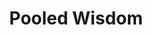 ---
word: "true"

title: "Pooled Wisdom"

categories: ['']

tags: ['Pooled', 'Wisdom']

arwords: 'الحكمة الجمعية'

arexps: []

enwords: ['Pooled Wisdom']

enexps: []

arlexicons: 'ح'

enlexicons: 'P'

authors: ['Ruqayya Roshdy']

translators: ['X']

citations: 'تطبيقات أساسية في المعالجة الآلية للغة العربية'

sources: 'مركز الملك عبدالله بن عبدالعزيز الدولي لخدمة اللغة العربية'

slug: ""
---